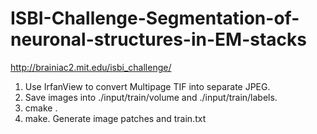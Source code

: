 # ISBI-Challenge-Segmentation-of-neuronal-structures-in-EM-stacks
http://brainiac2.mit.edu/isbi_challenge/

1. Use IrfanView to convert Multipage TIF into separate JPEG.
2. Save images into ./input/train/volume and ./input/train/labels.
3. cmake .
4. make.  Generate image patches and train.txt
